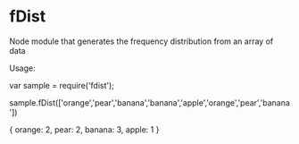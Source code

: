 # fDist
Node module that generates the frequency distribution from an array of data

Usage:

var sample = require('fdist');

sample.fDist(['orange','pear','banana','banana','apple','orange','pear','banana'])

{ orange: 2, pear: 2, banana: 3, apple: 1 }
